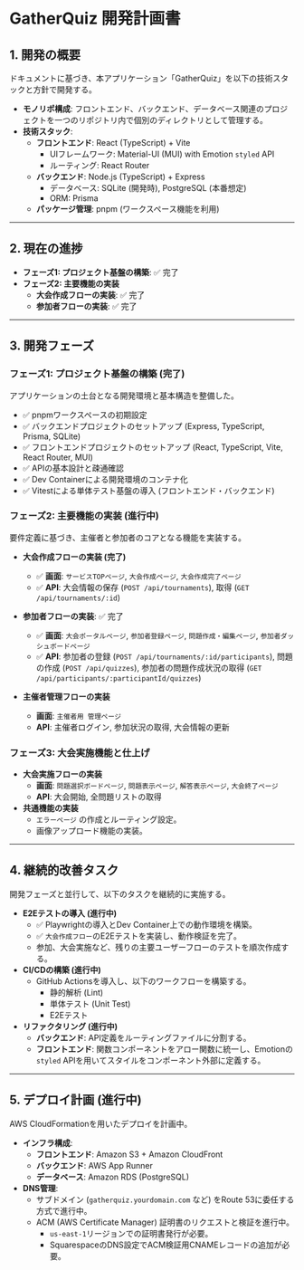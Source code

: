 # GatherQuiz 開発計画書

## 1. 開発の概要

ドキュメントに基づき、本アプリケーション「GatherQuiz」を以下の技術スタックと方針で開発する。

- **モノリポ構成**: フロントエンド、バックエンド、データベース関連のプロジェクトを一つのリポジトリ内で個別のディレクトリとして管理する。
- **技術スタック**:
    - **フロントエンド**: React (TypeScript) + Vite
        - UIフレームワーク: Material-UI (MUI) with Emotion `styled` API
        - ルーティング: React Router
    - **バックエンド**: Node.js (TypeScript) + Express
        - データベース: SQLite (開発時), PostgreSQL (本番想定)
        - ORM: Prisma
    - **パッケージ管理**: pnpm (ワークスペース機能を利用)

---

## 2. 現在の進捗

- **フェーズ1: プロジェクト基盤の構築**: ✅ 完了
- **フェーズ2: 主要機能の実装**
    - **大会作成フローの実装**: ✅ 完了
    - **参加者フローの実装**: ✅ 完了

---

## 3. 開発フェーズ

### フェーズ1: プロジェクト基盤の構築 (完了)

アプリケーションの土台となる開発環境と基本構造を整備した。

- ✅ pnpmワークスペースの初期設定
- ✅ バックエンドプロジェクトのセットアップ (Express, TypeScript, Prisma, SQLite)
- ✅ フロントエンドプロジェクトのセットアップ (React, TypeScript, Vite, React Router, MUI)
- ✅ APIの基本設計と疎通確認
- ✅ Dev Containerによる開発環境のコンテナ化
- ✅ Vitestによる単体テスト基盤の導入 (フロントエンド・バックエンド)

### フェーズ2: 主要機能の実装 (進行中)

要件定義に基づき、主催者と参加者のコアとなる機能を実装する。

- **大会作成フローの実装 (完了)**
    - ✅ **画面**: `サービスTOPページ`, `大会作成ページ`, `大会作成完了ページ`
    - ✅ **API**: 大会情報の保存 (`POST /api/tournaments`), 取得 (`GET /api/tournaments/:id`)
- **参加者フローの実装**: ✅ 完了
    - ✅ **画面**: `大会ポータルページ`, `参加者登録ページ`, `問題作成・編集ページ`, `参加者ダッシュボードページ`
    - ✅ **API**: 参加者の登録 (`POST /api/tournaments/:id/participants`), 問題の作成 (`POST /api/quizzes`), 参加者の問題作成状況の取得 (`GET /api/participants/:participantId/quizzes`)

- **主催者管理フローの実装**
    - **画面**: `主催者用 管理ページ`
    - **API**: 主催者ログイン, 参加状況の取得, 大会情報の更新

### フェーズ3: 大会実施機能と仕上げ

- **大会実施フローの実装**
    - **画面**: `問題選択ボードページ`, `問題表示ページ`, `解答表示ページ`, `大会終了ページ`
    - **API**: 大会開始, 全問題リストの取得
- **共通機能の実装**
    - `エラーページ` の作成とルーティング設定。
    - 画像アップロード機能の実装。

---

## 4. 継続的改善タスク

開発フェーズと並行して、以下のタスクを継続的に実施する。

- **E2Eテストの導入 (進行中)**
    - ✅ Playwrightの導入とDev Container上での動作環境を構築。
    - ✅ `大会作成フロー`のE2Eテストを実装し、動作検証を完了。
    - 参加、大会実施など、残りの主要ユーザーフローのテストを順次作成する。
- **CI/CDの構築 (進行中)**
    - GitHub Actionsを導入し、以下のワークフローを構築する。
        - 静的解析 (Lint)
        - 単体テスト (Unit Test)
        - E2Eテスト
- **リファクタリング (進行中)**
    - **バックエンド**: API定義をルーティングファイルに分割する。
    - **フロントエンド**: 関数コンポーネントをアロー関数に統一し、Emotionの`styled` APIを用いてスタイルをコンポーネント外部に定義する。

---

## 5. デプロイ計画 (進行中)

AWS CloudFormationを用いたデプロイを計画中。

- **インフラ構成**:
    - **フロントエンド**: Amazon S3 + Amazon CloudFront
    - **バックエンド**: AWS App Runner
    - **データベース**: Amazon RDS (PostgreSQL)
- **DNS管理**:
    - サブドメイン (`gatherquiz.yourdomain.com` など) をRoute 53に委任する方式で進行中。
    - ACM (AWS Certificate Manager) 証明書のリクエストと検証を進行中。
        - `us-east-1`リージョンでの証明書発行が必要。
        - SquarespaceのDNS設定でACM検証用CNAMEレコードの追加が必要。
